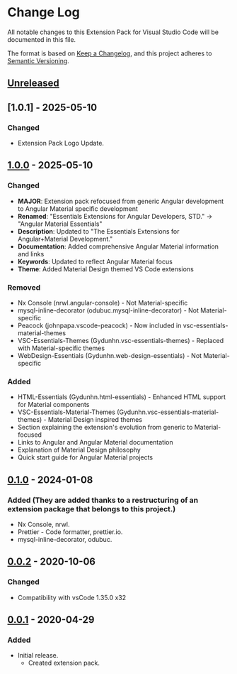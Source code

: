 # Change Log

All notable changes to this Extension Pack for Visual Studio Code will be documented in this file.

The format is based on [Keep a Changelog](https://keepachangelog.com/en/1.0.0/),
and this project adheres to [Semantic Versioning](https://semver.org/spec/v2.0.0.html).

## [Unreleased]

## [1.0.1] - 2025-05-10

### Changed

* Extension Pack Logo Update.

## [1.0.0] - 2025-05-10

### Changed

* **MAJOR**: Extension pack refocused from generic Angular development to Angular Material specific development
* **Renamed**: "Essentials Extensions for Angular Developers, STD." → "Angular Material Essentials"
* **Description**: Updated to "The Essentials Extensions for Angular+Material Development."
* **Documentation**: Added comprehensive Angular Material information and links
* **Keywords**: Updated to reflect Angular Material focus
* **Theme**: Added Material Design themed VS Code extensions

### Removed

* Nx Console (nrwl.angular-console) - Not Material-specific
* mysql-inline-decorator (odubuc.mysql-inline-decorator) - Not Material-specific  
* Peacock (johnpapa.vscode-peacock) - Now included in vsc-essentials-material-themes
* VSC-Essentials-Themes (Gydunhn.vsc-essentials-themes) - Replaced with Material-specific themes
* WebDesign-Essentials (Gydunhn.web-design-essentials) - Not Material-specific

### Added

* HTML-Essentials (Gydunhn.html-essentials) - Enhanced HTML support for Material components
* VSC-Essentials-Material-Themes (Gydunhn.vsc-essentials-material-themes) - Material Design inspired themes
* Section explaining the extension's evolution from generic to Material-focused
* Links to Angular and Angular Material documentation
* Explanation of Material Design philosophy
* Quick start guide for Angular Material projects

## [0.1.0] - 2024-01-08

### Added (They are added thanks to a restructuring of an extension package that belongs to this project.)

* Nx Console, nrwl.
* Prettier - Code formatter, prettier.io.
* mysql-inline-decorator, odubuc.

## [0.0.2] - 2020-10-06

### Changed

* Compatibility with vsCode 1.35.0 x32

## [0.0.1] - 2020-04-29

### Added

* Initial release.
  * Created extension pack.

[Unreleased]: https://github.com/Gydunhn/Angular-Developers-STD/tree/develop
[1.0.0]: https://github.com/Gydunhn/Angular-Developers-STD/releases/tag/1.0.0
[0.1.0]: https://github.com/Gydunhn/Angular-Developers-STD/releases/tag/0.1.0
[0.0.2]: https://github.com/Gydunhn/Angular-Developers-STD/releases/tag/0.0.2
[0.0.1]: https://github.com/Gydunhn/Angular-Developers-STD/releases/tag/0.0.1
